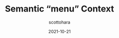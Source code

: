 ---
author: scottohara
date: 2021-10-21
permalink: false
tags:
  - html
  - semantics
target_url: https://www.scottohara.me/blog/2021/10/21/menu.html
title: Semantic “menu” Context
---